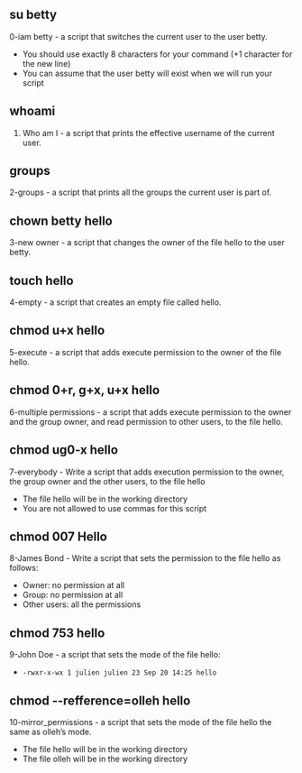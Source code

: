 ## su betty
0-iam betty - a script that switches the current user to the user betty.

* You should use exactly 8 characters for your command (+1 character for the new line)
* You can assume that the user betty will exist when we will run your script
## whoami
1. Who am I - a script that prints the effective username of the current user.
## groups
2-groups - a script that prints all the groups the current user is part of.
## chown betty hello
3-new owner - a script that changes the owner of the file hello to the user betty.
## touch hello
4-empty - a script that creates an empty file called hello.
## chmod u+x hello
5-execute - a script that adds execute permission to the owner of the file hello.
## chmod 0+r, g+x, u+x hello
6-multiple permissions - a script that adds execute permission to the owner and the group owner, and read permission to other users, to the file hello.
## chmod ug0-x hello
7-everybody - Write a script that adds execution permission to the owner, the group owner and the other users, to the file hello

* The file hello will be in the working directory
* You are not allowed to use commas for this script
## chmod 007 Hello
8-James Bond - Write a script that sets the permission to the file hello as follows:

* Owner: no permission at all
* Group: no permission at all
* Other users: all the permissions
## chmod 753 hello
9-John Doe - a script that sets the mode of the file hello:
* ```-rwxr-x-wx 1 julien julien 23 Sep 20 14:25 hello```
## chmod --refference=olleh hello
10-mirror_permissions - a  script that sets the mode of the file hello the same as olleh’s mode.

* The file hello will be in the working directory
* The file olleh will be in the working directory
